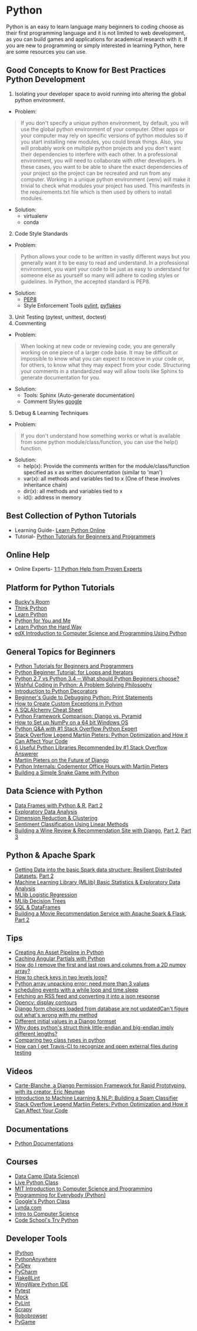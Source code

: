 # Python
Python is an easy to learn language many beginners to coding choose as their first programming language and it is not limited to web development, as you can build games and applications for academical research with it. If you are new to programming or simply interested in learning Python, here are some resources you can use.

## Good Concepts to Know for Best Practices Python Development
1. Isolating your developer space to avoid running into altering the global python environment.
  - Problem:
> If you don't specify a unique python environment, by default, you will use the global python environment of your computer.
> Other apps or your computer may rely on specific versions of python modules so if you start installing new modules, you could break things.
> Also, you will probably work on multiple python projects and you don't want their dependencies to interfere with each other.
> In a professional environment, you will need to collaborate with other developers. In these cases, you want to be able to share the exact
> dependencies of your project so the project can be recreated and run from any computer. Working in a unique python environment (venv) will
> make it trivial to check what modules your project has used. This manifests in the requirements.txt file which is then used by others
> to install modules.
  - Solution:
    - virtualenv
    - conda
2. Code Style Standards
  - Problem:
> Python allows your code to be written in vastly different ways but you generally want it to be easy to read and understand.
> In a professional environment, you want your code to be just as easy to understand for someone else as yourself so many will
> adhere to coding styles or guidelines. In Python, the accepted standard is PEP8.
  - Solution:
    - [PEP8](https://www.python.org/dev/peps/pep-0008/)
    - Style Enforcement Tools [pylint](https://www.pylint.org/), [pyflakes](https://github.com/PyCQA/pyflakes)
3. Unit Testing (pytest, unittest, doctest)
4. Commenting
  - Problem:
> When looking at new code or reviewing code, you are generally working on one piece of a larger code base.
> It may be difficult or impossible to know what you can expect to receive in your code or, for others, to know
> what they may expect from your code.
> Structuring your comments in a standardized way will allow tools like Sphinx to generate documentation for you.
  - Solution:
    - Tools: Sphinx (Auto-generate documentation)
    - Comment Styles [google](https://sphinxcontrib-napoleon.readthedocs.io/en/latest/example_google.html)
5. Debug & Learning Techniques
  - Problem:
> If you don't understand how something works or what is available from some python module/class/function, you can use the help() function.
  - Solution:
    - help(x): Provide the comments written for the module/class/function specified as x as written documentation (similar to 'man')
    - var(x): all methods and variables tied to x (One of these involves inheritance chain)
    - dir(x): all methods and variables tied to x
    - id(): address in memory

## Best Collection of Python Tutorials
  - Learning Guide- [Learn Python Online](https://www.codementor.io/learn-python-online)
  - Tutorial- [Python Tutorials for Beginners and Programmers](https://www.codementor.io/python/tutorial)

## Online Help
  - Online Experts- [1:1 Python Help from Proven Experts](https://www.codementor.io/python-experts)

## Platform for Python Tutorials
  - [Bucky's Room](https://buckysroom.org/videos.php?cat=98)
  - [Think Python](http://www.greenteapress.com/thinkpython/)
  - [Learn Python](http://www.learnpython.org/)
  - [Python for You and Me](http://pymbook.readthedocs.org/en/py3/)
  - [Learn Python the Hard Way](http://learnpythonthehardway.org/book/)
  - [edX Introduction to Computer Science and Programming Using Python](https://www.edx.org/course/introduction-computer-science-mitx-6-00-1x-5)

## General Topics for Beginners
  - [Python Tutorials for Beginners and Programmers ](https://www.codementor.io/python/tutorial)
  - [Python Beginner Tutorial: for Loops and Iterators](https://www.codementor.io/python/tutorial/python-generators-and-iterators)
  - [Python 2.7 vs Python 3.4 ─ What should Python Beginners choose?](https://www.codementor.io/python/tutorial/python-2-7-vs-python-3-4)
  - [Wishful Coding in Python: A Problem Solving Philosophy](https://www.codementor.io/python/tutorial/wishful-coding-python-solving-big-problems)
  - [Introduction to Python Decorators](https://www.codementor.io/python/tutorial/introduction-to-decorators)
  - [Beginner's Guide to Debugging Python: Print Statements](https://www.codementor.io/python/tutorial/how-to-debug-python-code-beginners-print-line)
  - [How to Create Custom Exceptions in Python](https://www.codementor.io/python/tutorial/python-custom-exception)
  - [A SQLAlchemy Cheat Sheet](https://www.codementor.io/python/tutorial/understanding-sqlalchemy-cheat-sheet)
  - [Python Framework Comparison: Django vs. Pyramid](https://www.codementor.io/python/tutorial/django-vs-pyramid-python-framework-comparison)
  - [How to Set up NumPy on a 64 bit Windows OS](https://www.codementor.io/numpy/tutorial/installing-numpy-64-bit-windows)
  - [Python Q&A with #1 Stack Overflow Python Expert](https://www.codementor.io/python/tutorial/stack-overflow-python-expert-answers-questions)
  - [Stack Overflow Legend Martijn Pieters: Python Optimization and How it Can Affect Your Code](https://www.codementor.io/python/tutorial/stack-overflow-martijn-pieters-python-optimization)
  - [6 Useful Python Libraries Recommended by #1 Stack Overflow Answerer](https://www.codementor.io/python/tutorial/6-useful-python-libraries)
  - [Martijn Pieters on the Future of Django](https://www.codementor.io/python/tutorial/martijn-pieters-future-django)
  - [Python Internals: Codementor Office Hours with Martijn Pieters](https://www.codementor.io/python/tutorial/python-internals-codementor-office-hours-martijn-pieters)
  - [Building a Simple Snake Game with Python](https://www.codementor.io/python/tutorial/build-snake-game-using-curses)

## Data Science with Python
  - [Data Frames with Python & R](https://www.codementor.io/python/tutorial/python-vs-r-for-data-science-data-frames-i), [Part 2](https://www.codementor.io/python/tutorial/python-vs-r-data-science-data-frames-ii)
  - [Exploratory Data Analysis](https://www.codementor.io/python/tutorial/data-science-python-r-exploratory-data-analysis-visualization)
  - [Dimension Reduction & Clustering](https://www.codementor.io/python/tutorial/data-science-python-pandas-r-dimensionality-reduction)
  - [Sentiment Classification Using Linear Methods](https://www.codementor.io/python/tutorial/data-science-python-r-sentiment-classification-machine-learning)
  - [Building a Wine Review & Recommendation Site with Django](https://www.codementor.io/python/tutorial/get-started-with-django-building-recommendation-review-app), [Part 2](https://www.codementor.io/python/tutorial/build-data-product-django-user-management), [Part 3](https://www.codementor.io/python/tutorial/build-data-products-django-machine-learning-clustering-user-preferences)

## Python & Apache Spark
  - [Getting Data into the basic Spark data structure: Resilient Distributed Datasets](https://www.codementor.io/spark/tutorial/spark-python-rdd-basics), [Part 2](https://www.codementor.io/spark/tutorial/spark-python-data-aggregations)
  - [Machine Learning Library (MLlib) Basic Statistics & Exploratory Data Analysis](https://www.codementor.io/spark/tutorial/mllib-basic-statistics-exploratory-data-analysis)
  - [MLlib Logistic Regression](https://www.codementor.io/spark/tutorial/spark-mllib-logistic-regression)
  - [MLlib Decision Trees](https://www.codementor.io/spark/tutorial/spark-python-mllib-decision-trees)
  - [SQL & DataFrames](https://www.codementor.io/spark/tutorial/python-spark-sql-dataframes)
  - [Building a Movie Recommendation Service with Apache Spark & Flask](https://www.codementor.io/spark/tutorial/building-a-recommender-with-apache-spark-python-example-app-part1), [Part 2](https://www.codementor.io/spark/tutorial/building-a-web-service-with-apache-spark-flask-example-app-part2)

## Tips
  - [Creating An Asset Pipeline in Python](https://www.codementor.io/python/tutorial/creating-an-asset-pipeline-in-python-with-paver)
  - [Caching Angular Partials with Python](https://www.codementor.io/python/tutorial/html-optimization-caching-angularjs-partials-templates)
  - [How do I remove the first and last rows and columns from a 2D numpy array?](https://www.codementor.io/tips/2843378231/how-do-i-remove-the-first-and-last-rows-and-columns-from-a-2d-numpy-array)
  - [How to check keys in two levels loop? ](https://www.codementor.io/tips/6813274333/how-to-check-keys-in-two-levels-loop)
  - [Python array unpacking error: need more than 3 values ](https://www.codementor.io/tips/3317328246/python-array-unpacking-error-need-more-than-3-values)
  - [scheduling events with a while loop and time.sleep](https://www.codementor.io/tips/1344523786/scheduling-events-with-a-while-loop-and-time-sleep)
  - [Fetching an RSS feed and converting it into a json response](https://www.codementor.io/tips/3493772831/fetching-an-rss-feed-and-converting-it-into-a-json-response)
  - [Opencv: display contours](https://www.codementor.io/tips/4930721378/opencv-display-contours)
  - [Django form choices loaded from database are not updatedCan't figure out what's wrong with my method](https://www.codementor.io/tips/4933721348/can-t-figure-out-what-s-wrong-with-my-method)
  - [Different initial values in a Django formset](https://www.codementor.io/tips/0731824832/different-initial-values-in-a-django-formset)
  - [Why does python's struct think little-endian and big-endian imply different lengths?](https://www.codementor.io/tips/0818274433/why-does-python-s-struct-think-little-endian-and-big-endian-imply-different-lengths)
  - [Comparing two class types in python](https://www.codementor.io/tips/6130438872/comparing-two-class-types-in-python)
  - [How can I get Travis-CI to recognize and open external files during testing](https://www.codementor.io/tips/8102473038/how-can-i-get-travis-ci-to-recognize-and-open-external-files-during-testing)


## Videos
  - [Carte-Blanche, a Django Permission Framework for Rapid Prototyping, with its creator, Eric Neuman ](https://www.codementor.io/officehours/6962831504/carte-blanche-a-django-permission-framework-for-rapid-prototyping-with-its-creator-eric-neuman)
  - [Introduction to Machine Learning & NLP: Building a Spam Classifier](https://www.codementor.io/officehours/1385095426/building-a-spam-classifier)
  - [Stack Overflow Legend Martijn Pieters: Python Optimization and How it Can Affect Your Code](https://www.codementor.io/officehours/9015644327/stack-overflow-legend-martijn-pieters-python-optimization-and-how-it-can-affect-your-code)


## Documentations
  - [Python Documentations](https://www.python.org/doc/)

## Courses
  - [Data Camp (Data Science)](https://www.datacamp.com/)
  - [Live Python Class](https://www.codementor.io/classes/learn-python-live)
  - [MIT Introduction to Computer Science and Programming](http://ocw.mit.edu/courses/electrical-engineering-and-computer-science/6-00sc-introduction-to-computer-science-and-programming-spring-2011/)
  - [Programming for Everybody (Python)](https://www.coursera.org/course/pythonlearn)
  - [Google's Python Class](https://developers.google.com/edu/python/?hl=de-DE&csw=1)
  - [Lynda.com](http://www.lynda.com/Python-training-tutorials/415-0.html)
  - [Intro to Computer Science](https://www.udacity.com/course/ud036)
  - [Code School's Try Python](https://www.codeschool.com/courses/try-python)


## Developer Tools
  - [IPython](https://ipython.org/)
  - [PythonAnywhere](https://www.pythonanywhere.com/)
  - [PyDev](http://pydev.org/)
  - [PyCharm](http://www.jetbrains.com/pycharm/)
  - [Flake8Lint](https://github.com/dreadatour/Flake8Lint)
  - [WingWare Python IDE](https://wingware.com/)
  - [Pytest](http://pytest.org/latest/)
  - [Mock](http://www.voidspace.org.uk/python/mock/)
  - [PyLint](http://www.pylint.org/)
  - [Scrapy](http://scrapy.org/)
  - [Robobrowser](http://robobrowser.readthedocs.org/en/latest/)
  - [PyGame](http://pygame.org/news.html)

